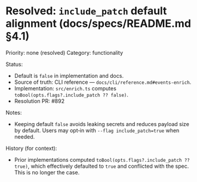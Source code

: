 # Resolved: `include_patch` default alignment (docs/specs/README.md §4.1)

Priority: none (resolved)
Category: functionality

Status:

- Default is `false` in implementation and docs.
- Source of truth: CLI reference — `docs/cli/reference.md#events-enrich`.
- Implementation: `src/enrich.ts` computes `toBool(opts.flags?.include_patch ?? false)`.
- Resolution PR: #892

Notes:

- Keeping default `false` avoids leaking secrets and reduces payload size by default. Users may opt‑in with `--flag include_patch=true` when needed.

History (for context):

- Prior implementations computed `toBool(opts.flags?.include_patch ?? true)`, which effectively defaulted to `true` and conflicted with the spec. This is no longer the case.
